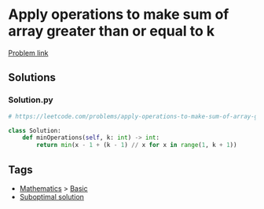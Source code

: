 # Apply operations to make sum of array greater than or equal to k

[Problem link](https://leetcode.com/problems/apply-operations-to-make-sum-of-array-greater-than-or-equal-to-k/)

## Solutions


### Solution.py
```py
# https://leetcode.com/problems/apply-operations-to-make-sum-of-array-greater-than-or-equal-to-k/

class Solution:
    def minOperations(self, k: int) -> int:
        return min(x - 1 + (k - 1) // x for x in range(1, k + 1))
```
## Tags

* [Mathematics](/README.md#Mathematics) > [Basic](/README.md#Mathematics-Basic)
* [Suboptimal solution](/README.md#Suboptimal_solution)
